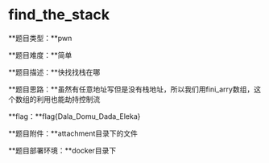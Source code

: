 # find_the_stack

**题目类型：**pwn

**题目难度：**简单

**题目描述：**快找找栈在哪

**题目思路：**虽然有任意地址写但是没有栈地址，所以我们用fini_arry数组，这个数组的利用也能劫持控制流

**flag：**flag{Dala_Domu_Dada_Eleka}

**题目附件：**attachment目录下的文件

**题目部署环境：**docker目录下